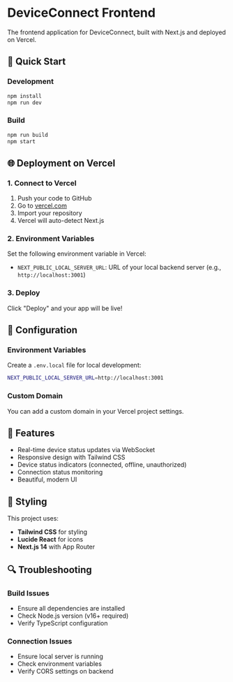 # DeviceConnect Frontend

The frontend application for DeviceConnect, built with Next.js and deployed on Vercel.

## 🚀 Quick Start

### Development
```bash
npm install
npm run dev
```

### Build
```bash
npm run build
npm start
```

## 🌐 Deployment on Vercel

### 1. Connect to Vercel
1. Push your code to GitHub
2. Go to [vercel.com](https://vercel.com)
3. Import your repository
4. Vercel will auto-detect Next.js

### 2. Environment Variables
Set the following environment variable in Vercel:
- `NEXT_PUBLIC_LOCAL_SERVER_URL`: URL of your local backend server (e.g., `http://localhost:3001`)

### 3. Deploy
Click "Deploy" and your app will be live!

## 🔧 Configuration

### Environment Variables
Create a `.env.local` file for local development:
```bash
NEXT_PUBLIC_LOCAL_SERVER_URL=http://localhost:3001
```

### Custom Domain
You can add a custom domain in your Vercel project settings.

## 📱 Features

- Real-time device status updates via WebSocket
- Responsive design with Tailwind CSS
- Device status indicators (connected, offline, unauthorized)
- Connection status monitoring
- Beautiful, modern UI

## 🎨 Styling

This project uses:
- **Tailwind CSS** for styling
- **Lucide React** for icons
- **Next.js 14** with App Router

## 🔍 Troubleshooting

### Build Issues
- Ensure all dependencies are installed
- Check Node.js version (v16+ required)
- Verify TypeScript configuration

### Connection Issues
- Ensure local server is running
- Check environment variables
- Verify CORS settings on backend 